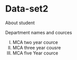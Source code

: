# Data-set2
About student
<html>
  <head> Department names and cources </head>
  <ol type = I>
  <body>
  <li><p1> MCA two year cource </p1></li>
  <li><p2> MCA three year cousre </p1></li>
  <li><p3> MCA five Year cource </p3></li>
  </ol>
    <b style='Arial" size=20 <Subjects></b>
    <ul>
      <li> Design of programming language</li>
      <li> Deep Learning </li>
      <li> Machine learning </li>
      <li> Data Strcture </li>
      <li> Open source system</li>
    </ul>
  </body>
  
</html>
